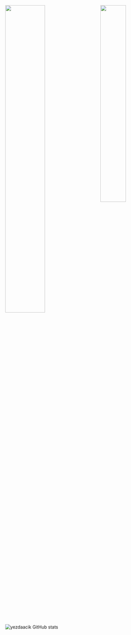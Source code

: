  <img width="50%" src= "https://readme-typing-svg.demolab.com?font=Fira+Code&pause=062e96&color=800000&background=FF6AAA00&vCenter=false&multiline=true&width=435&height=30&lines=Yezda !">
 


<img width="40%" align="right" src="https://count.getloli.com/get/@:yezdaacik?theme=rule34">

![yezdaacik GitHub stats](https://github-readme-stats.vercel.app/api/?username=yezdaacik&show_icons=true&title_color=fff&icon_color=79ff97&text_color=9f9f9f&bg_color=151515)



